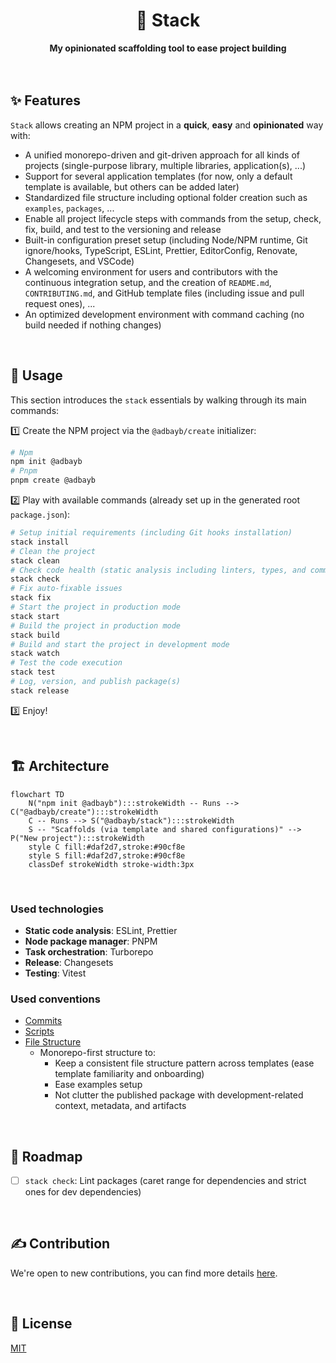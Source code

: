 <div align="center">
    <h1>🦦 Stack</h1>
    <strong>My opinionated scaffolding tool to ease project building</strong>
</div>
<br>
<br>

## ✨ Features

`Stack` allows creating an NPM project in a **quick**, **easy** and **opinionated** way with:

- A unified monorepo-driven and git-driven approach for all kinds of projects (single-purpose library, multiple libraries, application(s), ...)
- Support for several application templates (for now, only a default template is available, but others can be added later)
- Standardized file structure including optional folder creation such as `examples`, `packages`, ...
- Enable all project lifecycle steps with commands from the setup, check, fix, build, and test to the versioning and release
- Built-in configuration preset setup (including Node/NPM runtime, Git ignore/hooks, TypeScript, ESLint, Prettier, EditorConfig, Renovate, Changesets, and VSCode)
- A welcoming environment for users and contributors with the continuous integration setup, and the creation of `README.md`, `CONTRIBUTING.md`, and GitHub template files (including issue and pull request ones), ...
- An optimized development environment with command caching (no build needed if nothing changes)

<br>

## 🚀 Usage

This section introduces the `stack` essentials by walking through its main commands:

1️⃣ Create the NPM project via the `@adbayb/create` initializer:

```bash
# Npm
npm init @adbayb
# Pnpm
pnpm create @adbayb
```

2️⃣ Play with available commands (already set up in the generated root `package.json`):

```bash
# Setup initial requirements (including Git hooks installation)
stack install
# Clean the project
stack clean
# Check code health (static analysis including linters, types, and commit message)
stack check
# Fix auto-fixable issues
stack fix
# Start the project in production mode
stack start
# Build the project in production mode
stack build
# Build and start the project in development mode
stack watch
# Test the code execution
stack test
# Log, version, and publish package(s)
stack release
```

3️⃣ Enjoy!

<br>

## 🏗️ Architecture

```mermaid
flowchart TD
    N("npm init @adbayb"):::strokeWidth -- Runs --> C("@adbayb/create"):::strokeWidth
    C -- Runs --> S("@adbayb/stack"):::strokeWidth
    S -- "Scaffolds (via template and shared configurations)" --> P("New project"):::strokeWidth
    style C fill:#daf2d7,stroke:#90cf8e
    style S fill:#daf2d7,stroke:#90cf8e
    classDef strokeWidth stroke-width:3px
```

<br>

### Used technologies

- **Static code analysis**: ESLint, Prettier
- **Node package manager**: PNPM
- **Task orchestration**: Turborepo
- **Release**: Changesets
- **Testing**: Vitest

### Used conventions

- [Commits](https://www.conventionalcommits.org/)
- [Scripts](https://conventionalscripts.org/)
- [File Structure](https://nx.dev/concepts/more-concepts/folder-structure)
  - Monorepo-first structure to:
    - Keep a consistent file structure pattern across templates (ease template familiarity and onboarding)
    - Ease examples setup
    - Not clutter the published package with development-related context, metadata, and artifacts

<br>

## 👣 Roadmap

- [ ] `stack check`: Lint packages (caret range for dependencies and strict ones for dev dependencies)

<br>

## ✍️ Contribution

We're open to new contributions, you can find more details [here](https://github.com/adbayb/stack/blob/main/CONTRIBUTING.md).

<br>

## 📖 License

[MIT](https://github.com/adbayb/stack/blob/main/LICENSE "License MIT")

<br>
